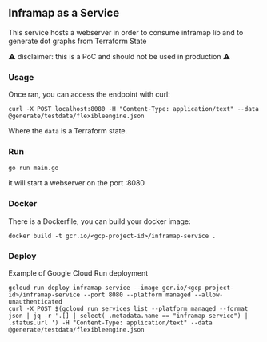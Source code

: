 ## Inframap as a Service

This service hosts a webserver in order to consume inframap lib and to generate dot graphs from Terraform State

:warning: disclaimer: this is a PoC and should not be used in production :warning:

### Usage

Once ran, you can access the endpoint with curl:

```shell
curl -X POST localhost:8080 -H "Content-Type: application/text" --data @generate/testdata/flexibleengine.json
```

Where the `data` is a Terraform state.

### Run

```
go run main.go
```

it will start a webserver on the port :8080

### Docker

There is a Dockerfile, you can build your docker image:

```
docker build -t gcr.io/<gcp-project-id>/inframap-service .
```

### Deploy

Example of Google Cloud Run deployment

```
gcloud run deploy inframap-service --image gcr.io/<gcp-project-id>/inframap-service --port 8080 --platform managed --allow-unauthenticated
curl -X POST $(gcloud run services list --platform managed --format json | jq -r '.[] | select( .metadata.name == "inframap-service") | .status.url ') -H "Content-Type: application/text" --data @generate/testdata/flexibleengine.json
```
